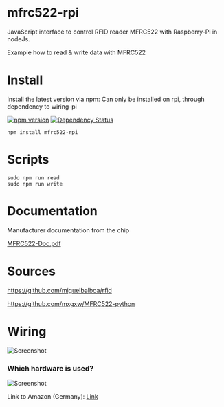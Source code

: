 # mfrc522-rpi

JavaScript interface to control RFID reader MFRC522 with Raspberry-Pi in nodeJs.

Example how to read & write data with MFRC522

# Install

Install the latest version via npm:
Can only be installed on rpi, through dependency to wiring-pi

[![npm version](https://badge.fury.io/js/mfrc522-rpi.svg)](https://badge.fury.io/js/mfrc522-rpi)
[![Dependency Status](https://david-dm.org/firsttris/mfrc522-rpi.svg)](https://david-dm.org/firsttris/mfrc522-rpi) 
```
npm install mfrc522-rpi
```
# Scripts
```
sudo npm run read
sudo npm run write
```
# Documentation
Manufacturer documentation from the chip

[MFRC522-Doc.pdf](https://www.nxp.com/documents/data_sheet/MFRC522.pdf)

# Sources

https://github.com/miguelbalboa/rfid

https://github.com/mxgxw/MFRC522-python

# Wiring
![Screenshot](https://dl.dropboxusercontent.com/u/13344648/dev/rpi-mfrc522-wiring2.PNG)

### Which hardware is used?

![Screenshot](https://dl.dropboxusercontent.com/u/13344648/dev/RC522.jpg)

Link to Amazon (Germany): [Link](https://www.amazon.de/dp/B00QFDRPZY/ref=cm_sw_r_tw_dp_x_.zoCybA5MAYZ0)